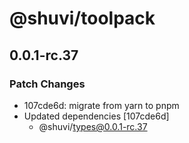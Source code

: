 # @shuvi/toolpack

## 0.0.1-rc.37

### Patch Changes

- 107cde6d: migrate from yarn to pnpm
- Updated dependencies [107cde6d]
  - @shuvi/types@0.0.1-rc.37
